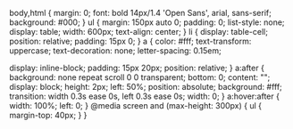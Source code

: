 body,html {
margin: 0;
font: bold 14px/1.4 'Open Sans', arial, sans-serif;
background: #000;
}
ul {
margin: 150px auto 0;
padding: 0;
list-style: none;
display: table;
width: 600px;
text-align: center;
}
li {
display: table-cell;
position: relative;
padding: 15px 0;
}
a {
color: #fff;
text-transform: uppercase;
text-decoration: none;
letter-spacing: 0.15em;

display: inline-block;
padding: 15px 20px;
position: relative;
}
a:after {  
 background: none repeat scroll 0 0 transparent;
bottom: 0;
content: "";
display: block;
height: 2px;
left: 50%;
position: absolute;
background: #fff;
transition: width 0.3s ease 0s, left 0.3s ease 0s;
width: 0;
}
a:hover:after {
width: 100%;
left: 0;
}
@media screen and (max-height: 300px) {
ul {
margin-top: 40px;
}
}
